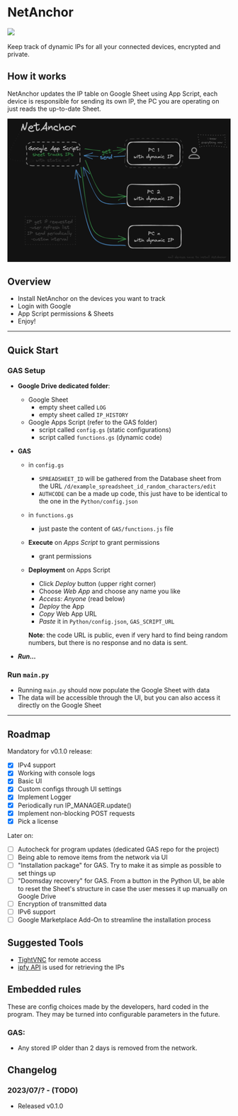 # NetAnchor



[<img src="https://i.creativecommons.org/l/by-nc-sa/4.0/88x31.png">](http://creativecommons.org/licenses/by-nc-sa/4.0/)




Keep track of dynamic IPs for all your connected devices, encrypted and private. 

## How it works

NetAnchor updates the IP table on Google Sheet using App Script, each device is responsible for sending its own IP, the PC you are operating on just reads the up-to-date Sheet.

![visual-explanation](docs/NetAnchor-draw.png)

## Overview
- Install NetAnchor on the devices you want to track
- Login with Google 
- App Script permissions & Sheets
- Enjoy!

---

## Quick Start

### GAS Setup

- **Google Drive dedicated folder**:
  - Google Sheet
    - empty sheet called `LOG`
    - empty sheet called `IP_HISTORY`
  - Google Apps Script (refer to the GAS folder)
    - script called `config.gs` (static configurations)
    - script called `functions.gs` (dynamic code)

- **GAS**
  - in `config.gs` 
    - `SPREADSHEET_ID` will be gathered from the Database sheet from the URL `/d/example_spreadsheet_id_random_characters/edit`
    - `AUTHCODE` can be a made up code, this just have to be identical to the one in the `Python/config.json`
  - in `functions.gs` 
    - just paste the content of `GAS/functions.js` file

  - **Execute** on *Apps Script* to grant permissions
    - grant permissions
  - **Deployment** on Apps Script
    - Click *Deploy* button (upper right corner)
    - Choose *Web App* and choose any name you like
    - *Access: Anyone* (read below)
    - *Deploy* the App
    - *Copy* Web App URL
    - *Paste* it in `Python/config.json`, `GAS_SCRIPT_URL`

    **Note**: the code URL is public, even if very hard to find being random numbers, but there is no response and no data is sent.

- ***Run...***

### Run `main.py`

- Running `main.py` should now populate the Google Sheet with data
- The data will be accessible through the UI, but you can also access it directly on the Google Sheet

---

## Roadmap


Mandatory for v0.1.0 release:
- [x] IPv4 support
- [x] Working with console logs
- [x] Basic UI
- [x] Custom configs through UI settings
- [x] Implement Logger
- [x] Periodically run IP_MANAGER.update()
- [x] Implement non-blocking POST requests
- [x] Pick a license

Later on:
- [ ] Autocheck for program updates (dedicated GAS repo for the project)
- [ ] Being able to remove items from the network via UI
- [ ] "Installation package" for GAS. Try to make it as simple as possible to set things up
- [ ] "Doomsday recovery" for GAS. From a button in the Python UI, be able to reset the Sheet's structure in case the user messes it up manually on Google Drive
- [ ] Encryption of transmitted data
- [ ] IPv6 support
- [ ] Google Marketplace Add-On to streamline the installation process

## Suggested Tools
- [TightVNC](https://www.tightvnc.com/download.html) for remote access
- [ipfy API](https://www.ipify.org/) is used for retrieving the IPs



## Embedded rules

These are config choices made by the developers, hard coded in the program. They may be turned into configurable parameters in the future.

### GAS:
- Any stored IP older than 2 days is removed from the network.



## Changelog

### 2023/07/? - (TODO) 
- Released v0.1.0


